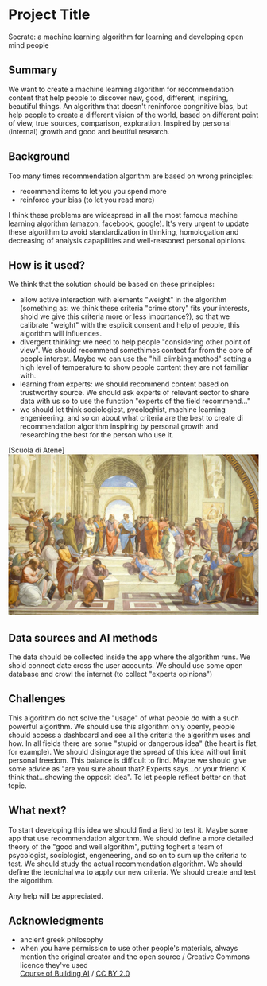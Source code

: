 # Project Title

Socrate: a machine learning algorithm for learning and developing open mind people


## Summary

We want to create a machine learning algorithm for recommendation content that help people to discover new, good, different, inspiring, beautiful things.
An algorithm that doesn't reninforce congnitive bias, but help people to create a different vision of the world, based on different point of view, true sources, comparison, exploration. Inspired by personal (internal) growth and good and beutiful research.


## Background

Too many times recommendation algorithm are based on wrong principles:

* recommend items to let you you spend more
* reinforce your bias (to let you read more)

I think these problems are widespread in all the most famous machine learning algorithm (amazon, facebook, google).
It's very urgent to update these algorithm to avoid standardization in thinking, homologation and decreasing of analysis capapilities and well-reasoned personal opinions.


## How is it used?

We think that the solution should be based on these principles:

* allow active interaction with elements "weight" in the algorithm (something as: we think these criteria "crime story" fits your interests, shold we give this criteria more or less importance?), so that we calibrate "weight" with the esplicit consent and help of people, this algorithm will influences.
* divergent thinking: we need to help people "considering other point of view". We should recommend somethimes contect far from the core of people interest. Maybe we can use the "hill climbing method" setting a high level of temperature to show people content they are not familiar with.
* learning from experts: we should recommend content based on trustworthy source. We should ask experts of relevant sector to share data with us so to use the function "experts of the field recommend..."
* we should let think sociologiest, pycologhist, machine learning engenieering, and so on about what criteria are the best to create di recommendation algorithm inspiring by personal growth and researching the best for the person who use it.


[Scuola di Atene]
<img src="https://github.com/Lorenzo-BetterSocial/learning-machine-learning/blob/main/la-scuola-di-atene-raffaello-sanzio.jpg" width="600">


## Data sources and AI methods
The data should be collected inside the app where the algorithm runs.
We shold connect date cross the user accounts.
We should use some open database and crowl the internet (to collect "experts opinions")


## Challenges

This algorithm do not solve the "usage" of what people do with a such powerful algorithm.
We should use this algorithm only openly, people should access a dashboard and see all the criteria the algorithm uses and how.
In all fields there are some "stupid or dangerous idea" (the heart is flat, for example). We should disingorage the spread of this idea without limit personal freedom. This balance is difficult to find.
Maybe we should give some advice as "are you sure about that? Experts says...or your friend X think that...showing the opposit idea". To let people reflect better on that topic.


## What next?

To start developing this idea we should find a field to test it. Maybe some app that use recommendation algorithm. 
We should define a more detailed theory of the "good and well algorithm", putting toghert a team of psycologist, sociologist, engeneering, and so on to sum up the criteria to test.
We should study the actual recommendation algorithm.
We should define the tecnichal wa to apply our new criteria.
We should create and test the algorithm.

Any help will be appreciated.


## Acknowledgments

* ancient greek philosophy
* when you have permission to use other people's materials, always mention the original creator and the open source / Creative Commons licence they've used
  <br>[Course of Building AI](https://buildingai.elementsofai.com/) / [CC BY 2.0](https://creativecommons.org/licenses/by/2.0)

